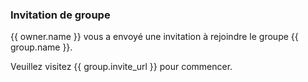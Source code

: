 ### Invitation de groupe

{{ owner.name }} vous a envoyé une invitation à rejoindre le groupe {{ group.name }}.

Veuillez visitez {{ group.invite_url }} pour commencer.
